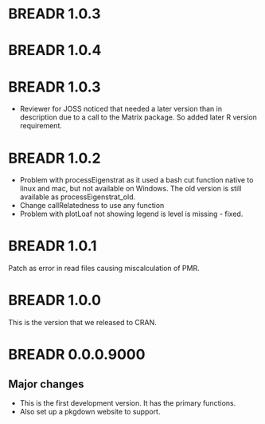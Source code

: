 # BREADR 1.0.3

# BREADR 1.0.4

# BREADR 1.0.3

* Reviewer for JOSS noticed that needed a later version than in description due to a call to the Matrix package. So added later R version requirement. 

# BREADR 1.0.2

* Problem with processEigenstrat as it used a bash cut function native to linux and mac, but not available on Windows. The old version is still available as processEigenstrat_old.
* Change callRelatedness to use any function
* Problem with plotLoaf not showing legend is level is missing - fixed. 

# BREADR 1.0.1

Patch as error in read files causing miscalculation of PMR. 

# BREADR 1.0.0

This is the version that we released to CRAN. 

# BREADR 0.0.0.9000

## Major changes

* This is the first development version. It has the primary functions. 
* Also set up a pkgdown website to support. 

